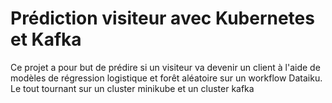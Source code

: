 # Prédiction visiteur avec Kubernetes et Kafka
Ce projet a pour but de prédire si un visiteur va devenir un client à l'aide de modèles de régression logistique et forêt aléatoire sur un workflow Dataiku. Le tout tournant sur un cluster minikube et un cluster kafka
